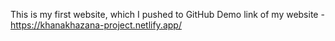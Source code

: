 This is my first website, which I pushed to GitHub
Demo link of my website - https://khanakhazana-project.netlify.app/
